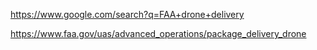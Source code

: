 https://www.google.com/search?q=FAA+drone+delivery

https://www.faa.gov/uas/advanced_operations/package_delivery_drone
